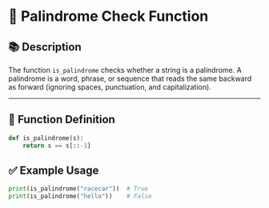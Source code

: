 # 🏁 Palindrome Check Function

## 📚 Description
The function `is_palindrome` checks whether a string is a palindrome. A palindrome is a word, phrase, or sequence that reads the same backward as forward (ignoring spaces, punctuation, and capitalization).

---

## 📐 Function Definition

```python
def is_palindrome(s):
    return s == s[::-1]
```

## ✅ Example Usage
```python
print(is_palindrome("racecar"))  # True
print(is_palindrome("hello"))    # False
```
